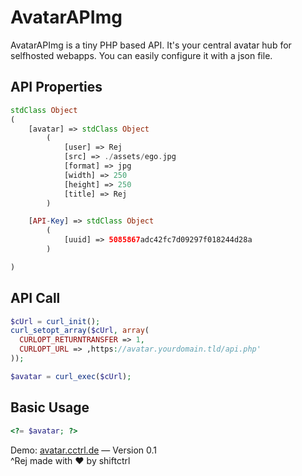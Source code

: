 # AvatarAPImg
AvatarAPImg is a tiny PHP based API. It's your central avatar hub for selfhosted webapps. 
You can easily configure it with a json file.

## API Properties
```PHP
stdClass Object
(
    [avatar] => stdClass Object
        (
            [user] => Rej
            [src] => ./assets/ego.jpg
            [format] => jpg
            [width] => 250
            [height] => 250
            [title] => Rej
        )

    [API-Key] => stdClass Object
        (
            [uuid] => 5085867adc42fc7d09297f018244d28a
        )

)
```

## API Call
```PHP
$cUrl = curl_init();
curl_setopt_array($cUrl, array(
  CURLOPT_RETURNTRANSFER => 1,
  CURLOPT_URL => ‚https://avatar.yourdomain.tld/api.php'
));

$avatar = curl_exec($cUrl);
```

## Basic Usage
```PHP
<?= $avatar; ?>
```
 

Demo: [avatar.cctrl.de](http://avatar.cctrl.de)
—
Version 0.1<br />
^Rej
made with ❤ by shiftctrl